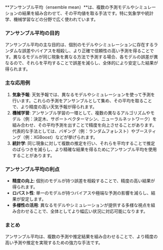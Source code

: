 **アンサンブル平均（ensemble mean）**は、複数の予測モデルやシミュレーションの結果を組み合わせて、その平均値を取る手法です。特に気象学や統計学、機械学習などの分野で広く使われています。

### アンサンブル平均の目的
アンサンブル平均の主な目的は、個別のモデルやシミュレーションに存在するランダムな誤差やバイアスを相殺し、より正確で信頼性の高い予測を得ることです。異なるモデルが同じ現象を異なる方法で予測する場合、各モデルの誤差が異なるので、それらを平均することで誤差を減らし、全体的により安定した結果が得られます。

### 主な応用例
1. **気象予報**: 天気予報では、異なるモデルやシミュレーションを使って予測を行います。これらの予測をアンサンブルとして集め、その平均を取ることで、より精度の高い天気予報が得られます。
2. **機械学習**: アンサンブル学習の一環として、複数の異なるアルゴリズムやモデル（例：決定木、サポートベクターマシン、ニューラルネットワーク）を組み合わせ、その平均予測を出すことで精度を向上させることがあります。代表的な手法としては、バギング（例：ランダムフォレスト）やブースティング（例：XGBoost）などが挙げられます。
3. **統計学**: 同じ現象に対して複数の推定を行い、それらを平均することで推定のばらつきを減らし、より精確な結果を得るためにアンサンブル平均を使用することがあります。

### アンサンブル平均の利点
- **精度の向上**: 個別のモデルが持つ誤差を相殺することで、精度の高い結果が得られます。
- **ロバスト性**: 単一のモデルが持つバイアスや極端な予測の影響を減らし、結果が安定します。
- **多様性の活用**: 異なるモデルやシミュレーションが提供する多様な視点を組み合わせることで、全体としてより幅広い状況に対応可能になります。

### まとめ
アンサンブル平均は、複数の予測や推定結果を組み合わせることで、より精度の高い予測や推定を実現するための強力な手法です。
